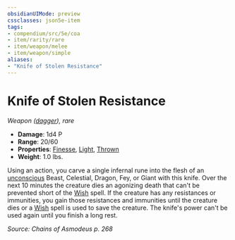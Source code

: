 ```yaml
---
obsidianUIMode: preview
cssclasses: json5e-item
tags:
- compendium/src/5e/coa
- item/rarity/rare
- item/weapon/melee
- item/weapon/simple
aliases: 
- "Knife of Stolen Resistance"
---
```

# Knife of Stolen Resistance
*Weapon ([dagger](2-Mechanics/CLI/items/dagger.md)), rare*  

- **Damage**: 1d4 P
- **Range**: 20/60
- **Properties**: [Finesse](2-Mechanics/CLI/rules/item-properties.md#Finesse), [Light](2-Mechanics/CLI/rules/item-properties.md#Light), [Thrown](2-Mechanics/CLI/rules/item-properties.md#Thrown)
- **Weight**: 1.0 lbs.

Using an action, you carve a single infernal rune into the flesh of an [unconscious](2-Mechanics/CLI/rules/conditions.md#Unconscious) Beast, Celestial, Dragon, Fey, or Giant with this knife. Over the next 10 minutes the creature dies an agonizing death that can't be prevented short of the [Wish](2-Mechanics/CLI/spells/wish.md) spell. If the creature has any resistances or immunities, you gain those resistances and immunities until the creature dies or a [Wish](2-Mechanics/CLI/spells/wish.md) spell is used to save the creature. The knife's power can't be used again until you finish a long rest.

*Source: Chains of Asmodeus p. 268*